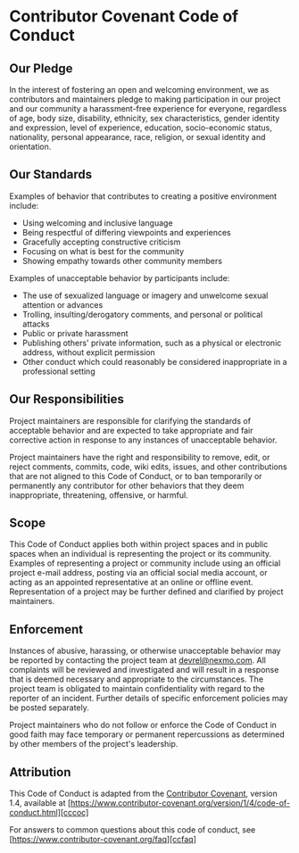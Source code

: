 # Contributor Covenant Code of Conduct

## Our Pledge

In the interest of fostering an open and welcoming environment, we as
contributors and maintainers pledge to making participation in our project and
our community a harassment-free experience for everyone, regardless of age, body
size, disability, ethnicity, sex characteristics, gender identity and expression,
level of experience, education, socio-economic status, nationality, personal
appearance, race, religion, or sexual identity and orientation.

## Our Standards

Examples of behavior that contributes to creating a positive environment
include:

* Using welcoming and inclusive language
* Being respectful of differing viewpoints and experiences
* Gracefully accepting constructive criticism
* Focusing on what is best for the community
* Showing empathy towards other community members

Examples of unacceptable behavior by participants include:

* The use of sexualized language or imagery and unwelcome sexual attention or
 advances
* Trolling, insulting/derogatory comments, and personal or political attacks
* Public or private harassment
* Publishing others' private information, such as a physical or electronic
 address, without explicit permission
* Other conduct which could reasonably be considered inappropriate in a
 professional setting

## Our Responsibilities

Project maintainers are responsible for clarifying the standards of acceptable
behavior and are expected to take appropriate and fair corrective action in
response to any instances of unacceptable behavior.

Project maintainers have the right and responsibility to remove, edit, or
reject comments, commits, code, wiki edits, issues, and other contributions
that are not aligned to this Code of Conduct, or to ban temporarily or
permanently any contributor for other behaviors that they deem inappropriate,
threatening, offensive, or harmful.

## Scope

This Code of Conduct applies both within project spaces and in public spaces
when an individual is representing the project or its community. Examples of
representing a project or community include using an official project e-mail
address, posting via an official social media account, or acting as an appointed
representative at an online or offline event. Representation of a project may be
further defined and clarified by project maintainers.

## Enforcement

Instances of abusive, harassing, or otherwise unacceptable behavior may be
reported by contacting the project team at [devrel@nexmo.com][devrel]. All
complaints will be reviewed and investigated and will result in a response that
is deemed necessary and appropriate to the circumstances. The project team is
obligated to maintain confidentiality with regard to the reporter of an incident.
Further details of specific enforcement policies may be posted separately.

Project maintainers who do not follow or enforce the Code of Conduct in good
faith may face temporary or permanent repercussions as determined by other
members of the project's leadership.

## Attribution

This Code of Conduct is adapted from the [Contributor Covenant][cchomepage], version 1.4,
available at [https://www.contributor-covenant.org/version/1/4/code-of-conduct.html][cccoc]

For answers to common questions about this code of conduct, see
[https://www.contributor-covenant.org/faq][ccfaq]

[cccoc]: https://www.contributor-covenant.org/version/1/4/code-of-conduct.html "Contributor Covenant CoC"
[cchomepage]: https://www.contributor-covenant.org "Contributor Covenant"
[ccfaq]: https://www.contributor-covenant.org/faq "Contributor Covenant FAQ"

[logo]: nexmo.png "Nexmo"
[contribadge]: https://img.shields.io/badge/contributions-welcome-brightgreen.svg?style=flat "Contributions Welcome"
[coc]: CODE_OF_CONDUCT.md "Code of Conduct"
[contributing]: CONTRIBUTING.md "Contributing"
[githubflow]: https://guides.github.com/introduction/flow/index.html "GitHub Flow"
[talktous]: https://developer.nexmo.com/community/slack "Nexmo Community Slack"
[pulls]: ./../../pulls "Pull requests"
[issues]: ./../../issues "Issues"
[signup]: https://dashboard.nexmo.com/sign-up?utm_source=DEV_REL&utm_medium=github&utm_campaign=lukeocodes
[license]: LICENSE "MIT License"
[devrel]: devrel@nexmo.com "DevRel at Nexmo dot com"